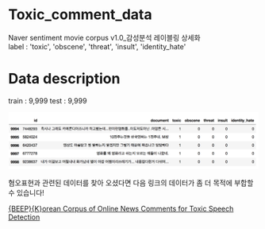 # Toxic_comment_data
Naver sentiment movie corpus v1.0_감성분석 레이블링 상세화          
label : 'toxic', 'obscene', 'threat', 'insult', 'identity_hate'



# Data description
train : 9,999 
test : 9,999

![data](./image/data.png)



혐오표현과 관련된 데이터를 찾아 오셨다면 다음 링크의 데이터가 좀 더 목적에 부합할 수 있습니다! 

[{BEEP}{K}orean Corpus of Online News Comments for Toxic Speech Detection](https://github.com/kocohub/korean-hate-speech)
